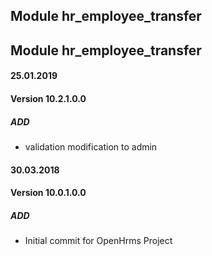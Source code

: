 ## Module hr_employee_transfer

## Module hr_employee_transfer

#### 25.01.2019
#### Version 10.2.1.0.0
##### ADD
- validation modification to admin 


#### 30.03.2018
#### Version 10.0.1.0.0
##### ADD
- Initial commit for OpenHrms Project

